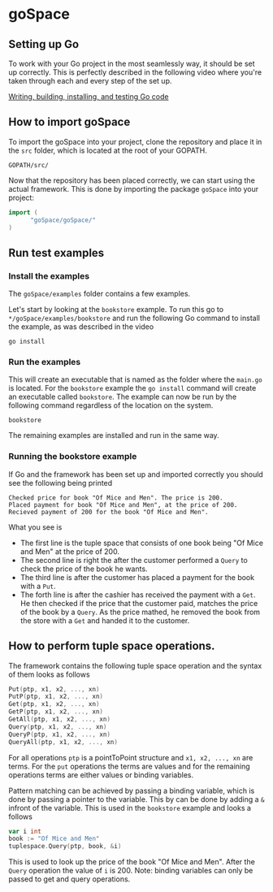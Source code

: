 # goSpace

## Setting up Go
To work with your Go project in the most seamlessly way, it should be set up correctly. This is perfectly described in the following video where you're taken through each and every step of the set up.

[Writing, building, installing, and testing Go code](https://www.youtube.com/watch?v=XCsL89YtqCs)

## How to import goSpace
To import the goSpace into your project, clone the repository and place it in the `src` folder, which is located at the root of your GOPATH.

```terminal
GOPATH/src/
```
Now that the repository has been placed correctly, we can start using the actual framework. This is done by importing the package `goSpace` into your project:

```go
import (
      "goSpace/goSpace/"
)
```

## Run test examples

### Install the examples
The `goSpace/examples` folder contains a few examples.

Let's start by looking at the `bookstore` example. To run this go to `*/goSpace/examples/bookstore` and run the following Go command to install the example, as was described in the video
```terminal
go install
```

### Run the examples
This will create an executable that is named as the folder where the `main.go` is located. For the `bookstore` example the `go install` command will create an executable called `bookstore`. The example can now be run by the following command regardless of the location on the system.

```terminal
bookstore
```
The remaining examples are installed and run in the same way.

### Running the bookstore example
If Go and the framework has been set up and imported correctly you should see the following being printed
```terminal
Checked price for book "Of Mice and Men". The price is 200.
Placed payment for book "Of Mice and Men", at the price of 200.
Recieved payment of 200 for the book "Of Mice and Men".
```
What you see is
* The first line is the tuple space that consists of one book being "Of Mice and Men" at the price of 200.
* The second line is right the after the customer performed a `Query` to check the price of the book he wants.
* The third line is after the customer has placed a payment for the book with a `Put`.
* The forth line is after the cashier has received the payment with a `Get`. He then checked if the price that the customer paid, matches the price of the book by a `Query`. As the price mathed, he removed the book from the store with a `Get` and handed it to the customer.

## How to perform tuple space operations.
The framework contains the following tuple space operation and the syntax of them looks as follows
```go
Put(ptp, x1, x2, ..., xn)
PutP(ptp, x1, x2, ..., xn)
Get(ptp, x1, x2, ..., xn)
GetP(ptp, x1, x2, ..., xn)
GetAll(ptp, x1, x2, ..., xn)
Query(ptp, x1, x2, ..., xn)
QueryP(ptp, x1, x2, ..., xn)
QueryAll(ptp, x1, x2, ..., xn)
```
For all operations `ptp` is a pointToPoint structure and `x1, x2, ..., xn` are terms. For the `put` operations the terms are values and for the remaining operations terms are either values or binding variables.

Pattern matching can be achieved by passing a binding variable, which is done by passing a pointer to the variable. This by can be done by adding a `&` infront of the variable. This is used in the `bookstore` example and looks a follows
```go
var i int
book := "Of Mice and Men"
tuplespace.Query(ptp, book, &i)
```
This is used to look up the price of the book "Of Mice and Men". After the `Query` operation the value of `i` is 200.
Note: binding variables can only be passed to get and query operations.
